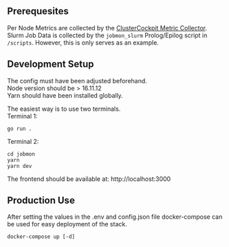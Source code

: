 ## Prerequesites

Per Node Metrics are collected by the [ClusterCockpit Metric Collector](https://github.com/ClusterCockpit/cc-metric-collector/).  
Slurm Job Data is collected by the `jobmon_slurm` Prolog/Epilog script in `/scripts`. However, this is only serves as an example.

## Development Setup

The config must have been adjusted beforehand.  
Node version should be > 16.11.12  
Yarn should have been installed globally.

The easiest way is to use two terminals.  
Terminal 1:

```
go run .
```

Terminal 2:

```
cd jobmon
yarn
yarn dev
```

The frontend should be available at: http://localhost:3000

## Production Use

After setting the values in the .env and config.json file docker-compose can be used for easy deployment of the stack.

```
docker-compose up [-d]
```
